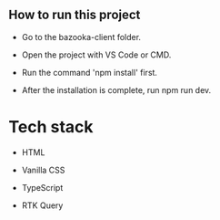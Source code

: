 
## How to run this project

* Go to the bazooka-client folder.

* Open the project with VS Code or CMD.

* Run the command 'npm install' first.

* After the installation is complete, run npm run dev.

# Tech stack

* HTML

* Vanilla CSS

* TypeScript

* RTK Query
